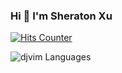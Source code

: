 

### Hi 👋 I'm Sheraton Xu

[![Hits Counter](https://hits.seeyoufarm.com/api/count/incr/badge.svg?url=https%3A%2F%2Fgithub.com%2Fdjvim&count_bg=%2379C83D&title_bg=%23555555&icon=coronaengine.svg&icon_color=%23E7E7E7&title=visits&edge_flat=true)](https://hits.seeyoufarm.com)

![djvim Languages](https://github-readme-stats.vercel.app/api/top-langs/?username=djvim&langs_count=8&layout=compact&theme=gotham&hide_border=true)
